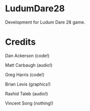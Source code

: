 LudumDare28
===========

Development for Ludum Dare 28 game.

Credits
===========

Dan Ackerson (code!)

Matt Carbaugh (audio!)

Greg Harris (code!)

Brian Levis (graphics!)

Rashid Taleb (audio!)

Vincent Song (nothing!)
